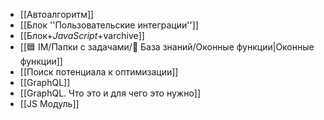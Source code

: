 - [[Автоалгоритм]]
- [[Блок ''Пользовательские интеграции'']]
- [[Блок+_JavaScript_+varchive]]
- [[🟦 IM/Папки с задачами/📗 База знаний/Оконные функции|Оконные функции]]
- [[Поиск потенциала к оптимизации]]
- [[GraphQL]]
- [[GraphQL. Что это и для чего это нужно]]
- [[JS Модуль]]